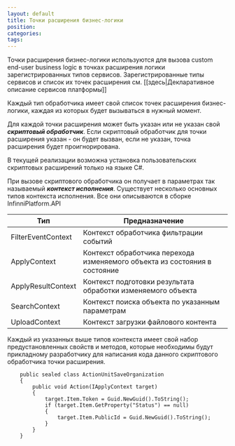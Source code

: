 ```yaml
---
layout: default
title: Точки расширения бизнес-логики
position: 
categories: 
tags: 
---
```


Точки расширения бизнес-логики используются для вызова custom end-user business logic в точках расширения логики зарегистрированных типов сервисов. Зарегистрированные типы сервисов и список их точек расширения см. [[здесь|Декларативное описание сервисов платформы]]

Каждый тип обработчика имеет свой список точек расширения бизнес-логики, каждая из которых будет вызываться в нужный момент.

Для каждой точки расширения может быть указан или не указан свой ***скриптовый обработчик***. Если скриптовый обработчик для точки расширения указан - он будет вызван, если не указан, точка расширения будет проигнорирована.

В текущей реализации возможна установка пользовательских скриптовых расширений только на языке C#.

При вызове скриптового обработчика он получает в параметрах так называемый ***контекст исполнения***. Существует несколько основных типов контекста исполнения. Все они описываются в сборке InfinniPlatform.API

|Тип|Предназначение|
|---|--------------|
|FilterEventContext|Контекст обработчика фильтрации событий|
|ApplyContext|Контекст обработчика перехода изменяемого объекта из состояния в состояние|
|ApplyResultContext|Контекст подготовки результата обработки изменяемого объекта|
|SearchContext|Контекст поиска объекта по указанным параметрам|
|UploadContext|Контекст загрузки файлового контента|

Каждый из указанных выше типов контекста имеет свой набор предустановленных свойств и методов, которые необходимы будут прикладному разработчику для написания кода данного скриптового обработчика точки расширения.

```
    public sealed class ActionUnitSaveOrganization 
    {
        public void Action(IApplyContext target)
        {
            target.Item.Token = Guid.NewGuid().ToString();
            if (target.Item.GetProperty("Status") == null)
            {
                target.Item.PublicId = Guid.NewGuid().ToString();
            }
        }
    }
```

